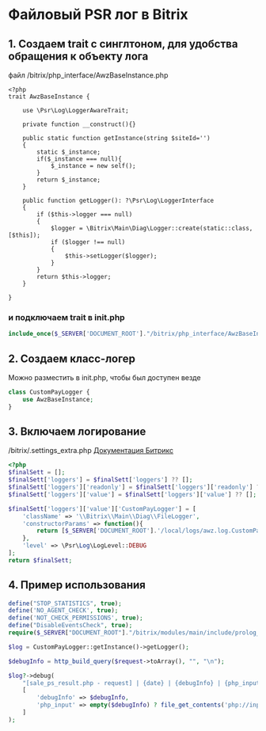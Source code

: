 # Файловый PSR лог в Bitrix
<!-- desc-start -->

## 1. Создаем trait с синглтоном, для удобства обращения к объекту лога

файл /bitrix/php_interface/AwzBaseInstance.php

```
<?php
trait AwzBaseInstance {

    use \Psr\Log\LoggerAwareTrait;

    private function __construct(){}

    public static function getInstance(string $siteId='')
    {
        static $_instance;
        if($_instance === null){
            $_instance = new self();
        }
        return $_instance;
    }

    public function getLogger(): ?\Psr\Log\LoggerInterface
    {
        if ($this->logger === null)
        {
            $logger = \Bitrix\Main\Diag\Logger::create(static::class, [$this]);
            if ($logger !== null)
            {
                $this->setLogger($logger);
            }
        }
        return $this->logger;
    }

}
```

### и подключаем trait в init.php

```php 
include_once($_SERVER['DOCUMENT_ROOT']."/bitrix/php_interface/AwzBaseInstance.php");
```

## 2. Cоздаем класс-логер

Можно разместить в init.php, чтобы был доступен везде

```php
class CustomPayLogger {
    use AwzBaseInstance;
}
```

## 3. Включаем логирование

/bitrix/.settings_extra.php [Документация Битрикс](https://dev.1c-bitrix.ru/learning/course/index.php?COURSE_ID=43&LESSON_ID=15330&LESSON_PATH=3913.3516.5062.15330)

```php 
<?php
$finalSett = [];
$finalSett['loggers'] = $finalSett['loggers'] ?? [];
$finalSett['loggers']['readonly'] = $finalSett['loggers']['readonly'] ?? true;
$finalSett['loggers']['value'] = $finalSett['loggers']['value'] ?? [];

$finalSett['loggers']['value']['CustomPayLogger'] = [
    'className' => '\\Bitrix\\Main\\Diag\\FileLogger',
    'constructorParams' => function(){
        return [$_SERVER['DOCUMENT_ROOT'].'/local/logs/awz.log.CustomPayLogger.log'];
    },
    'level' => \Psr\Log\LogLevel::DEBUG
];
return $finalSett;
```

## 4. Пример использования

```php 
define("STOP_STATISTICS", true);
define('NO_AGENT_CHECK', true);
define('NOT_CHECK_PERMISSIONS', true);
define("DisableEventsCheck", true);
require($_SERVER["DOCUMENT_ROOT"]."/bitrix/modules/main/include/prolog_before.php");

$log = CustomPayLogger::getInstance()->getLogger();

$debugInfo = http_build_query($request->toArray(), "", "\n");

$log?->debug(
    "[sale_ps_result.php - request] | {date} | {debugInfo} | {php_input}\n",
    [
        'debugInfo' => $debugInfo,
        'php_input' => empty($debugInfo) ? file_get_contents('php://input') : '',
    ]
);
```

<!-- desc-end -->